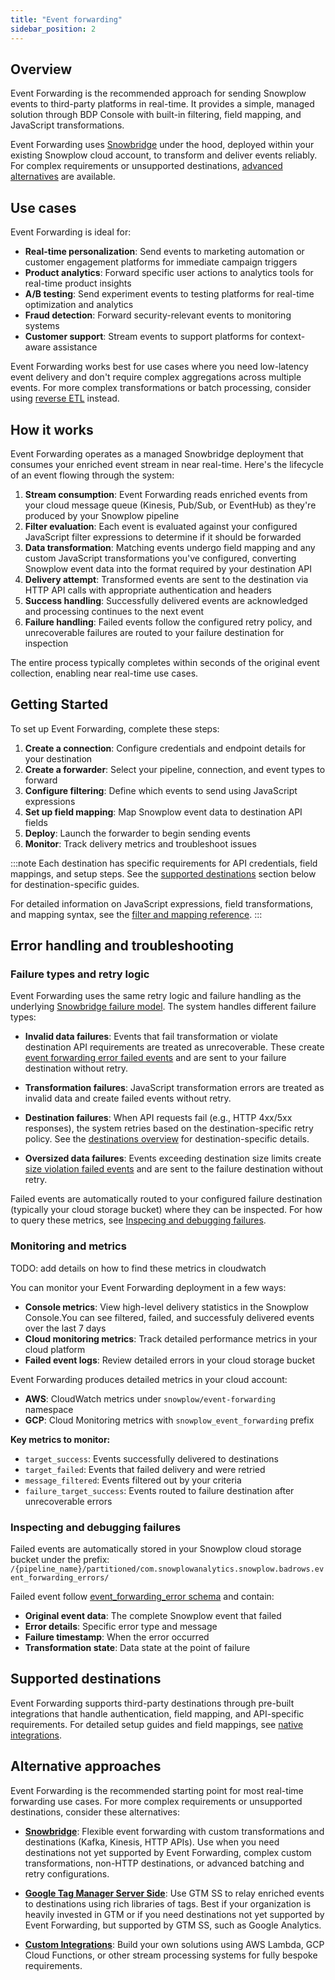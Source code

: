```yaml
---
title: "Event forwarding"
sidebar_position: 2
---
```


## Overview 

Event Forwarding is the recommended approach for sending Snowplow events to third-party platforms in real-time. It provides a simple, managed solution through BDP Console with built-in filtering, field mapping, and JavaScript transformations.

Event Forwarding uses [Snowbridge](/docs/destinations/forwarding-events/snowbridge/index.md) under the hood, deployed within your existing Snowplow cloud account, to transform and deliver events reliably. For complex requirements or unsupported destinations, [advanced alternatives](#alternative-approaches) are available.

## Use cases

Event Forwarding is ideal for:

- **Real-time personalization**: Send events to marketing automation or customer engagement platforms for immediate campaign triggers
- **Product analytics**: Forward specific user actions to analytics tools for real-time product insights
- **A/B testing**: Send experiment events to testing platforms for real-time optimization and analytics
- **Fraud detection**: Forward security-relevant events to monitoring systems
- **Customer support**: Stream events to support platforms for context-aware assistance

Event Forwarding works best for use cases where you need low-latency event delivery and don't require complex aggregations across multiple events. For more complex transformations or batch processing, consider using [reverse ETL](/docs/destinations/reverse-etl/) instead.

## How it works

Event Forwarding operates as a managed Snowbridge deployment that consumes your enriched event stream in near real-time. Here's the lifecycle of an event flowing through the system:

1. **Stream consumption**: Event Forwarding reads enriched events from your cloud message queue (Kinesis, Pub/Sub, or EventHub) as they're produced by your Snowplow pipeline
2. **Filter evaluation**: Each event is evaluated against your configured JavaScript filter expressions to determine if it should be forwarded
3. **Data transformation**: Matching events undergo field mapping and any custom JavaScript transformations you've configured, converting Snowplow event data into the format required by your destination API
4. **Delivery attempt**: Transformed events are sent to the destination via HTTP API calls with appropriate authentication and headers
5. **Success handling**: Successfully delivered events are acknowledged and processing continues to the next event
6. **Failure handling**: Failed events follow the configured retry policy, and unrecoverable failures are routed to your failure destination for inspection

The entire process typically completes within seconds of the original event collection, enabling near real-time use cases.

## Getting Started

To set up Event Forwarding, complete these steps:

1. **Create a connection**: Configure credentials and endpoint details for your destination
2. **Create a forwarder**: Select your pipeline, connection, and event types to forward
3. **Configure filtering**: Define which events to send using JavaScript expressions
4. **Set up field mapping**: Map Snowplow event data to destination API fields
5. **Deploy**: Launch the forwarder to begin sending events
6. **Monitor**: Track delivery metrics and troubleshoot issues

:::note
Each destination has specific requirements for API credentials, field mappings, and setup steps. See the [supported destinations](#supported-destinations) section below for destination-specific guides.

For detailed information on JavaScript expressions, field transformations, and mapping syntax, see the [filter and mapping reference](/docs/destinations/forwarding-events/reference/index.md).
:::



## Error handling and troubleshooting

### Failure types and retry logic

Event Forwarding uses the same retry logic and failure handling as the underlying [Snowbridge failure model](/docs/destinations/forwarding-events/snowbridge/concepts/failure-model/index.md). The system handles different failure types:

- **Invalid data failures**: Events that fail transformation or violate destination API requirements are treated as unrecoverable. These create [event forwarding error failed events](https://iglucentral.com/?q=event_forwarding_error) and are sent to your  failure destination without retry.

- **Transformation failures**: JavaScript transformation errors are treated as invalid data and create failed events without retry.

- **Destination failures**: When API requests fail (e.g., HTTP 4xx/5xx responses), the system retries based on the destination-specific retry policy. See the [destinations overview](destinations/) for destination-specific details.

- **Oversized data failures**: Events exceeding destination size limits create [size violation failed events](docs/api-reference/failed-events/index.md) and are sent to the failure destination without retry.

Failed events are automatically routed to your configured failure destination (typically your cloud storage bucket) where they can be inspected. For how to query these metrics, see [Inspecing and debugging failures](#inspecting-and-debugging-failures).

### Monitoring and metrics

TODO: add details on how to find these metrics in cloudwatch

You can monitor your Event Forwarding deployment in a few ways:

- **Console metrics**: View high-level delivery statistics in the Snowplow Console.You can see filtered, failed, and successfuly delivered events over the last 7 days
- **Cloud monitoring metrics**: Track detailed performance metrics in your cloud platform
- **Failed event logs**: Review detailed errors in your cloud storage bucket

Event Forwarding produces detailed metrics in your cloud account:

- **AWS**: CloudWatch metrics under `snowplow/event-forwarding` namespace
- **GCP**: Cloud Monitoring metrics with `snowplow_event_forwarding` prefix

**Key metrics to monitor:**

- `target_success`: Events successfully delivered to destinations
- `target_failed`: Events that failed delivery and were retried
- `message_filtered`: Events filtered out by your criteria
- `failure_target_success`: Events routed to failure destination after unrecoverable errors

### Inspecting and debugging failures

Failed events are automatically stored in your Snowplow cloud storage bucket under the prefix:
`/{pipeline_name}/partitioned/com.snowplowanalytics.snowplow.badrows.event_forwarding_errors/`

Failed event follow [event_forwarding_error schema](https://iglucentral.com/?q=event_forwarding_error) and contain:

- **Original event data**: The complete Snowplow event that failed
- **Error details**: Specific error type and message
- **Failure timestamp**: When the error occurred
- **Transformation state**: Data state at the point of failure

<!-- TODO: add link to athena queries https://snplow.atlassian.net/browse/PDP-1939?focusedCommentId=125579 -->

## Supported destinations

Event Forwarding supports third-party destinations through pre-built integrations that handle authentication, field mapping, and API-specific requirements. For detailed setup guides and field mappings, see [native integrations](/docs/destinations/forwarding-events/integrations/index.md).

## Alternative approaches

Event Forwarding is the recommended starting point for most real-time forwarding use cases. For more complex requirements or unsupported destinations, consider these alternatives:

- **[Snowbridge](/docs/destinations/forwarding-events/snowbridge/index.md)**: Flexible event forwarding with custom transformations and destinations (Kafka, Kinesis, HTTP APIs). Use when you need destinations not yet supported by Event Forwarding, complex custom transformations, non-HTTP destinations, or advanced batching and retry configurations.

- **[Google Tag Manager Server Side](/docs/destinations/forwarding-events/google-tag-manager-server-side/index.md)**: Use GTM SS to relay enriched events to destinations using rich libraries of tags. Best if your organization is heavily invested in GTM or if you need destinations not yet supported by Event Forwarding, but supported by GTM SS, such as Google Analytics.

- **[Custom Integrations](/docs/destinations/forwarding-events/custom-integrations/index.md)**: Build your own solutions using AWS Lambda, GCP Cloud Functions, or other stream processing systems for fully bespoke requirements.
